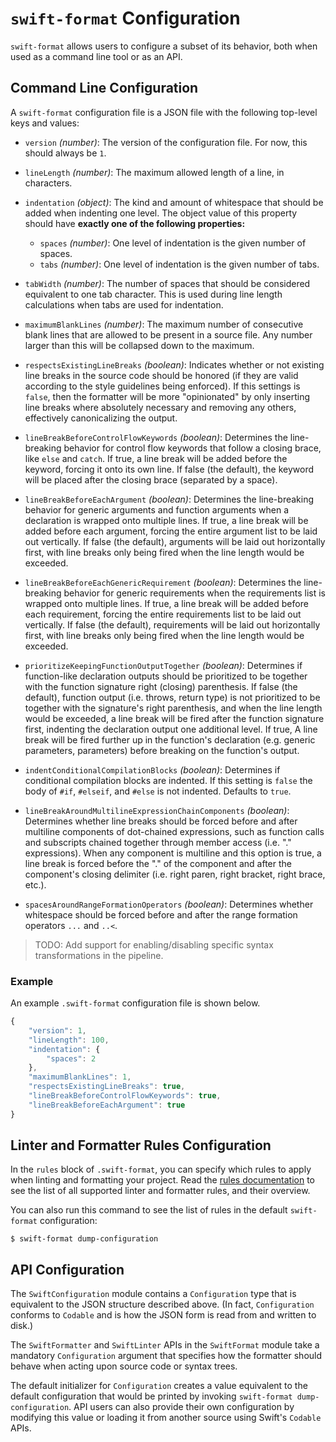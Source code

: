 # `swift-format` Configuration

`swift-format` allows users to configure a subset of its behavior, both when
used as a command line tool or as an API.

## Command Line Configuration

A `swift-format` configuration file is a JSON file with the following
top-level keys and values:

*   `version` _(number)_: The version of the configuration file. For now, this
    should always be `1`.

*   `lineLength` _(number)_: The maximum allowed length of a line, in
    characters.

*   `indentation` _(object)_: The kind and amount of whitespace that should be
    added when indenting one level. The object value of this property should
    have **exactly one of the following properties:**

    *   `spaces` _(number)_: One level of indentation is the given number of
        spaces.
    *   `tabs` _(number)_: One level of indentation is the given number of
        tabs.

*   `tabWidth` _(number)_: The number of spaces that should be considered
    equivalent to one tab character. This is used during line length
    calculations when tabs are used for indentation.

*   `maximumBlankLines` _(number)_: The maximum number of consecutive blank
    lines that are allowed to be present in a source file. Any number larger
    than this will be collapsed down to the maximum.

*   `respectsExistingLineBreaks` _(boolean)_: Indicates whether or not existing
    line breaks in the source code should be honored (if they are valid
    according to the style guidelines being enforced). If this settings is
    `false`, then the formatter will be more "opinionated" by only inserting
    line breaks where absolutely necessary and removing any others, effectively
    canonicalizing the output.

*   `lineBreakBeforeControlFlowKeywords` _(boolean)_: Determines the
    line-breaking behavior for control flow keywords that follow a closing
    brace, like `else` and `catch`. If true, a line break will be added before
    the keyword, forcing it onto its own line. If false (the default), the
    keyword will be placed after the closing brace (separated by a space).

*   `lineBreakBeforeEachArgument` _(boolean)_: Determines the line-breaking
    behavior for generic arguments and function arguments when a declaration is
    wrapped onto multiple lines. If true, a line break will be added before each
    argument, forcing the entire argument list to be laid out vertically.
    If false (the default), arguments will be laid out horizontally first, with
    line breaks only being fired when the line length would be exceeded.
    
*   `lineBreakBeforeEachGenericRequirement` _(boolean)_:  Determines the 
    line-breaking behavior for generic requirements when the requirements list 
    is wrapped onto multiple lines. If true, a line break will be added before each
    requirement, forcing the entire requirements list to be laid out vertically. If false
    (the default), requirements will be laid out horizontally first, with line breaks 
    only being fired when the line length would be exceeded.

*   `prioritizeKeepingFunctionOutputTogether` _(boolean)_: Determines if 
    function-like declaration outputs should be prioritized to be together with the
    function signature right (closing) parenthesis. If false (the default), function 
    output (i.e. throws, return type) is not prioritized to be together with the 
    signature's right parenthesis, and when the line length would be exceeded,
    a line break will be fired after the function signature first, indenting the 
    declaration output one additional level. If true, A line break will be fired 
    further up in the function's declaration (e.g. generic parameters, 
    parameters) before breaking on the function's output.  

*   `indentConditionalCompilationBlocks` _(boolean)_: Determines if
    conditional compilation blocks are indented. If this setting is `false` the body
    of `#if`, `#elseif`, and `#else` is not indented. Defaults to `true`.

*  `lineBreakAroundMultilineExpressionChainComponents` _(boolean)_:  Determines whether
   line breaks should be forced before and after multiline components of dot-chained
   expressions, such as function calls and subscripts chained together through member
   access (i.e. "." expressions). When any component is multiline and this option is
   true, a line break is forced before the "." of the component and after the component's
   closing delimiter (i.e. right paren, right bracket, right brace, etc.).

*  `spacesAroundRangeFormationOperators` _(boolean)_: Determines whether whitespace should be forced
   before and after the range formation operators `...` and `..<`.

> TODO: Add support for enabling/disabling specific syntax transformations in
> the pipeline.

### Example

An example `.swift-format` configuration file is shown below.

```javascript
{
    "version": 1,
    "lineLength": 100,
    "indentation": {
        "spaces": 2
    },
    "maximumBlankLines": 1,
    "respectsExistingLineBreaks": true,
    "lineBreakBeforeControlFlowKeywords": true,
    "lineBreakBeforeEachArgument": true
}
```

## Linter and Formatter Rules Configuration

In the `rules` block of `.swift-format`, you can specify which rules to apply
when linting and formatting your project. Read the
[rules documentation](Documentation/RuleDocumentation.md) to see the list of all
supported linter and formatter rules, and their overview.

You can also run this command to see the list of rules in the default
`swift-format` configuration:

    $ swift-format dump-configuration

## API Configuration

The `SwiftConfiguration` module contains a `Configuration` type that is
equivalent to the JSON structure described above. (In fact, `Configuration`
conforms to `Codable` and is how the JSON form is read from and written to
disk.)

The `SwiftFormatter` and `SwiftLinter` APIs in the `SwiftFormat` module take a
mandatory `Configuration` argument that specifies how the formatter should
behave when acting upon source code or syntax trees.

The default initializer for `Configuration` creates a value equivalent to the
default configuration that would be printed by invoking
`swift-format dump-configuration`. API users can also provide their own
configuration by modifying this value or loading it from another source using
Swift's `Codable` APIs.
